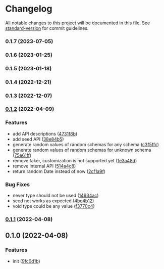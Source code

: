 # Changelog

All notable changes to this project will be documented in this file. See [standard-version](https://github.com/conventional-changelog/standard-version) for commit guidelines.

### 0.1.7 (2023-07-05)

### 0.1.6 (2023-01-25)

### 0.1.5 (2023-01-18)

### 0.1.4 (2022-12-21)

### 0.1.3 (2022-12-07)

### [0.1.2](https://github.com/iendeavor/zod-schema-faker/compare/v0.1.1...v0.1.2) (2022-04-09)


### Features

* add API descriptions ([4731f8b](https://github.com/iendeavor/zod-schema-faker/commit/4731f8bea78dc201e125fd66453523e38e37897b))
* add seed API ([38e84b5](https://github.com/iendeavor/zod-schema-faker/commit/38e84b560905e848fd6653890ad1b5ca47280a26))
* generate random values of random schemas for any schema ([c3f5ffc](https://github.com/iendeavor/zod-schema-faker/commit/c3f5ffc434b47ecc05203cc8560ec368cabeb20a))
* generate random values of random schemas for unknown schema ([75e61ff](https://github.com/iendeavor/zod-schema-faker/commit/75e61ffaf0967cec990b7b11678496e8cd459f01))
* remove faker, customization is not supported yet ([1e3a48d](https://github.com/iendeavor/zod-schema-faker/commit/1e3a48d4bbfe861c7b9726e30cf3ed4ac35d48a0))
* remove internal API ([514a4c8](https://github.com/iendeavor/zod-schema-faker/commit/514a4c8c4a3561de025a479a7a3cee8ad1d53996))
* return random Date instead of now ([2cf1a9f](https://github.com/iendeavor/zod-schema-faker/commit/2cf1a9f2629b167df98323c57a9905e77adc4ad0))


### Bug Fixes

* never type should not be used ([14934ac](https://github.com/iendeavor/zod-schema-faker/commit/14934ac2e7ef249ade6845392db927987ace9e2e))
* seed not works as expected ([4bc4b12](https://github.com/iendeavor/zod-schema-faker/commit/4bc4b128dce34d6581bc387ea1f1107e7ed74fb6))
* void type could be any value ([f3770c4](https://github.com/iendeavor/zod-schema-faker/commit/f3770c4a22bcb525551d9428d1189558d02f95d1))

### [0.1.1](https://github.com/iendeavor/zod-schema-faker/compare/v0.1.0...v0.1.1) (2022-04-08)

## 0.1.0 (2022-04-08)


### Features

* init ([9fc0d1b](https://github.com/iendeavor/zod-schema-faker/commit/9fc0d1bcd67e06c64e567b641cff43fa33ad1eb9))

